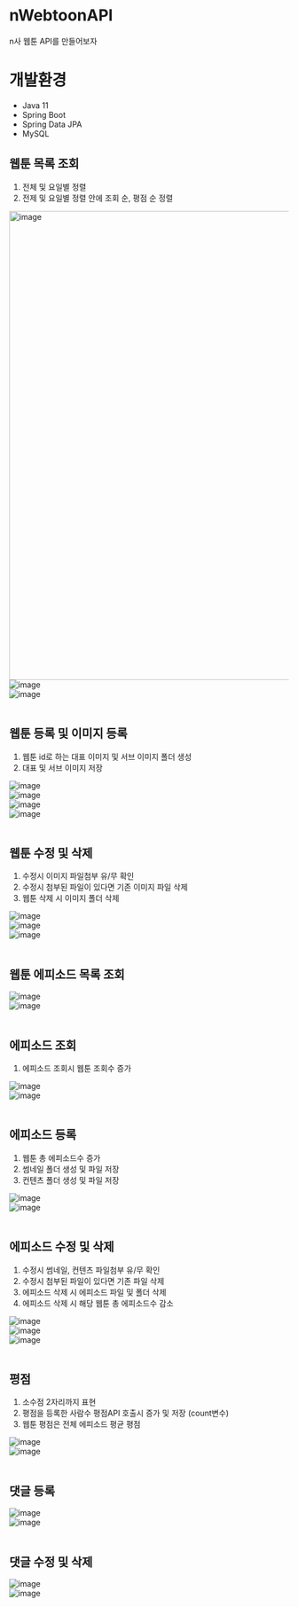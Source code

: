 # nWebtoonAPI
n사 웹툰 API를 만들어보자

# 개발환경
- Java 11
- Spring Boot
- Spring Data JPA
- MySQL

## 웹툰 목록 조회
1. 전체 및 요일별 정렬
2. 전제 및 요일별 정렬 안에 조회 순, 평점 순 정렬<br>

<img width="846" alt="image" src="https://user-images.githubusercontent.com/125088568/231784123-36e851fa-87f9-48e4-9b87-40fd7c77116e.png"><br>
![image](https://user-images.githubusercontent.com/125088568/231784990-46fcf983-a072-41d2-8594-90c768aed43e.png)<br>
![image](https://user-images.githubusercontent.com/125088568/231787505-293da536-0d03-48db-a000-2549b3db1887.png)<br><br>

## 웹툰 등록 및 이미지 등록
1. 웹툰 id로 하는 대표 이미지 및 서브 이미지 폴더 생성
2. 대표 및 서브 이미지 저장<br>

![image](https://user-images.githubusercontent.com/125088568/231789573-f6a34653-776b-4ba8-bda9-a281a5fc020c.png)<br>
![image](https://user-images.githubusercontent.com/125088568/231790139-3b163323-aa2f-4385-8317-3002d46fd82b.png)<br>
![image](https://user-images.githubusercontent.com/125088568/231790186-1f2e13d6-55f4-496e-9157-ce390faf9aaa.png)<br>
![image](https://user-images.githubusercontent.com/125088568/231793072-48a28b8f-3193-433e-979a-27c775d2751d.png)<br><br>

## 웹툰 수정 및 삭제
1. 수정시 이미지 파일첨부 유/무 확인
2. 수정시 첨부된 파일이 있다면 기존 이미지 파일 삭제
3. 웹툰 삭제 시 이미지 폴더 삭제<br>

![image](https://user-images.githubusercontent.com/125088568/231796972-45031574-afbc-4951-b606-535c6f48e1b2.png)<br>
![image](https://user-images.githubusercontent.com/125088568/231797293-6dafcd3d-1392-4b9f-9be4-1de45dfe2100.png)<br>
![image](https://user-images.githubusercontent.com/125088568/231798438-5a500d9c-a4e0-4edf-9851-7d4710131236.png)<br><br>

## 웹툰 에피소드 목록 조회
![image](https://user-images.githubusercontent.com/125088568/231799480-5c1ce634-5f2c-4dcf-a0ce-f883cf9284eb.png)<br>
![image](https://user-images.githubusercontent.com/125088568/231799676-266ab226-aa44-4957-8ab1-88bcc28f67d8.png)<br><br>

## 에피소드 조회
1. 에피소드 조회시 웹툰 조회수 증가<br>

![image](https://user-images.githubusercontent.com/125088568/231800219-317389a0-dac1-4f78-b646-180e94ded1e4.png)<br>
![image](https://user-images.githubusercontent.com/125088568/231800721-4a80939f-db1c-432a-a469-d9b90334f3f0.png)<br><br>

## 에피소드 등록
1. 웹툰 총 에피소드수 증가
2. 썸네일 폴더 생성 및  파일 저장
3. 컨텐츠 폴더 생성 및 파일 저장<br>

![image](https://user-images.githubusercontent.com/125088568/231801702-6a46372e-85b5-4fd5-ba93-65df081ee27e.png)<br>
![image](https://user-images.githubusercontent.com/125088568/231801997-74f95d4a-df57-4275-b521-9272acd779b0.png)<br><br>

## 에피소드 수정 및 삭제
1. 수정시 썸네일, 컨텐츠 파일첨부 유/무 확인
2. 수정시 첨부된 파일이 있다면 기존 파일 삭제
3. 에피소드 삭제 시 에피소드 파일 및 폴더 삭제
4. 에피소드 삭제 시 해당 웹툰 총 에피소드수 감소<br>

![image](https://user-images.githubusercontent.com/125088568/231803818-f3c5915b-ec7f-4148-b6cd-197e5ece03da.png)<br>
![image](https://user-images.githubusercontent.com/125088568/231803344-004aa6c4-7fdb-4bd6-b1a8-aa5e56773014.png)<br>
![image](https://user-images.githubusercontent.com/125088568/231804162-8d19d5d9-199e-4f20-9f9f-65732d9dca7b.png)<br><br>

## 평점
1. 소수점 2자리까지 표현
2. 평점을 등록한 사람수 평점API 호출시 증가 및 저장 (count변수)
3. 웹툰 평점은 전체 에피소드 평균 평점<br>

![image](https://user-images.githubusercontent.com/125088568/231805935-2ad889c0-be76-45f4-934f-4a9f273cd69f.png)<br>
![image](https://user-images.githubusercontent.com/125088568/231806117-0c58f070-a153-4109-b78b-bcde1d45536c.png)<br><br>

## 댓글 등록<br>

![image](https://user-images.githubusercontent.com/125088568/231806700-6833dbee-47a5-46ed-b030-bd5731e7a966.png)<br>
![image](https://user-images.githubusercontent.com/125088568/231806848-c94a0291-99f3-4ce6-bdc4-e949ccc42678.png)<br><br>

## 댓글 수정 및 삭제<br>

![image](https://user-images.githubusercontent.com/125088568/231807167-2d1ca53a-328b-4485-b30c-9dd400d0255b.png)<br>
![image](https://user-images.githubusercontent.com/125088568/231807327-054992f5-292b-43c6-b38a-ba51612dbeff.png)<br><br>



























